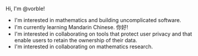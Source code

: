 Hi, I'm @vorble!

* I'm interested in mathematics and building uncomplicated software.
* I'm currently learning Mandarin Chinese. 你好!
* I'm interested in collaborating on tools that protect user privacy and
  that enable users to retain the ownership of their data.
* I'm interested in collaborating on mathematics research.
